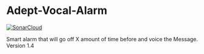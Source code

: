 # Adept-Vocal-Alarm

[![SonarCloud](https://sonarcloud.io/images/project_badges/sonarcloud-black.svg)](https://sonarcloud.io/summary/new_code?id=maxacode_Adept-Vocal-Alarm)

Smart alarm that will go off X amount of time before and voice the Message.
Version 1.4